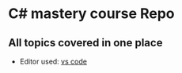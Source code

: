 # C# mastery course Repo

## All topics covered in one place

- Editor used: [vs code](https://code.visualstudio.com/download)